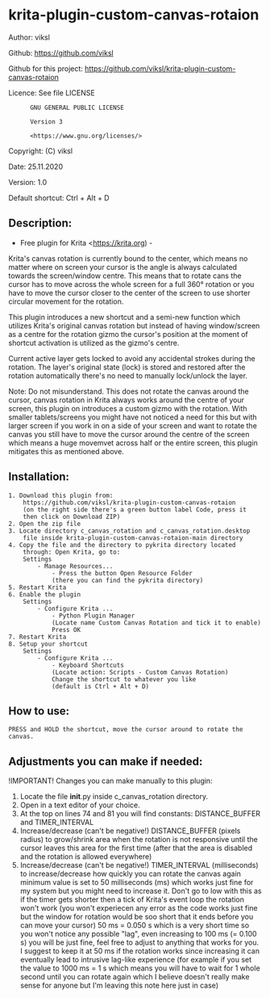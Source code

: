 # krita-plugin-custom-canvas-rotaion

Author: viksl

Github: https://github.com/viksl

Github for this project: https://github.com/viksl/krita-plugin-custom-canvas-rotaion

Licence:  See file LICENSE

          GNU GENERAL PUBLIC LICENSE

          Version 3
          
          <https://www.gnu.org/licenses/>

Copyright: (C) viksl

Date: 25.11.2020

Version: 1.0

Default shortcut: Ctrl + Alt + D

## Description:

  - Free plugin for Krita <https://krita.org) -

  Krita's canvas rotation is currently bound to the center, which means
  no matter where on screen your cursor is the angle is always calculated
  towards the screen/window centre. This means that to rotate cans the
  cursor has to move across the whole screen for a full 360° rotation
  or you have to move the cursor closer to the center of the screen
  to use shorter circular movement for the rotation.

  This plugin introduces a new shortcut and a semi-new function which
  utilizes Krita's original canvas rotation but instead of having 
  window/screen as a centre for the rotation gizmo the cursor's position
  at the moment of shortcut activation is utilized as the gizmo's centre.

  Current active layer gets locked to avoid any accidental strokes during
  the rotation. The layer's original state (lock) is stored and restored
  after the rotation automatically there's no need to manually lock/unlock
  the layer.

  Note:
         Do not misunderstand. This does not rotate the canvas around the
        cursor, canvas rotation in Krita always works around the centre
        of your screen, this plugin on introduces a custom gizmo with the
        rotation.
        With smaller tablets/screens you might have not noticed a need for
        this but with larger screen if you work in on a side of your screen
        and want to rotate the canvas you still have to move the cursor
        around the centre of the screen which means a huge movemvet across
        half or the entire screen, this plugin mitigates this as mentioned
        above.

## Installation:

    1. Download this plugin from:
        https://github.com/viksl/krita-plugin-custom-canvas-rotaion
        (on the right side there's a green button label Code, press it
        then click on Download ZIP)
    2. Open the zip file
    3. Locate directory c_canvas_rotation and c_canvas_rotation.desktop
        file inside krita-plugin-custom-canvas-rotaion-main directory
    4. Copy the file and the directory to pykrita directory located
        through: Open Krita, go to:
        Settings
            - Manage Resources...
                - Press the button Open Resource Folder
                (there you can find the pykrita directory)
    5. Restart Krita
    6. Enable the plugin
        Settings
            - Configure Krita ...
                - Python Plugin Manager
                (Locate name Custom Canvas Rotation and tick it to enable)
                Press OK
    7. Restart Krita
    8. Setup your shortcut
        Settings
            - Configure Krita ...
                - Keyboard Shortcuts
                (Locate action: Scripts - Custom Canvas Rotation)
                Change the shortcut to whatever you like
                (default is Ctrl + Alt + D)

## How to use:

    PRESS and HOLD the shortcut, move the cursor around to rotate the canvas.

## Adjustments you can make if needed:

  !IMPORTANT!
  Changes you can make manually to this plugin:
  1. Locate the file __init__.py inside c_canvas_rotation directory.
  2. Open in a text editor of your choice.
  3. At the top on lines 74 and 81 you will find constants:
      DISTANCE_BUFFER and TIMER_INTERVAL
  4. Increase/decrease (can't be negative!) DISTANCE_BUFFER (pixels radius)
      to grow/shrink area when the rotation is not responsive until the
      cursor leaves this area for the first time (after that the area
      is disabled and the rotation is allowed everywhere)
  5.  Increase/decrease (can't be negative!) TIMER_INTERVAL (milliseconds)
      to increase/decrease how quickly you can rotate the canvas again
      minimum value is set to 50 milliseconds (ms) which works just fine for
      my system but you might need to increase it.
      Don't go to low with this as if the timer gets shorter then a tick of
      Krita's event loop the rotation won't work (you won't experiecen any
      error as the code works just fine but the window for rotation would
      be soo short that it ends before you can move your cursor)
      50 ms = 0.050 s which is a very short time so you won't notice any
      possible "lag", even increasing to 100 ms (= 0.100 s) you will be just
      fine, feel free to adjust to anything that works for you.
      I suggest to keep it at 50 ms if the rotation works since increasing it
      can eventually lead to intrusive lag-like experience (for example
      if you set the value to 1000 ms = 1 s which means you will have to wait
      for 1 whole second until you can rotate again which I believe doesn't
      really make sense for anyone but I'm leaving this note here just in case)

